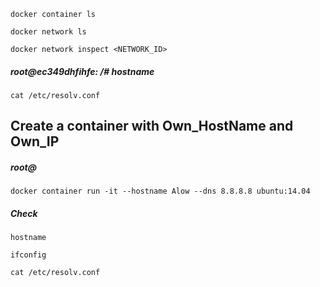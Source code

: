```
docker container ls
```
```
docker network ls
```
```
docker network inspect <NETWORK_ID>
```
##### root@ec349dhfihfe: /# hostname
```
cat /etc/resolv.conf
```
## Create a container with Own_HostName and Own_IP
##### root@
```
docker container run -it --hostname Alow --dns 8.8.8.8 ubuntu:14.04
```
##### Check
```
hostname
```
```
ifconfig
```
```
cat /etc/resolv.conf
```






